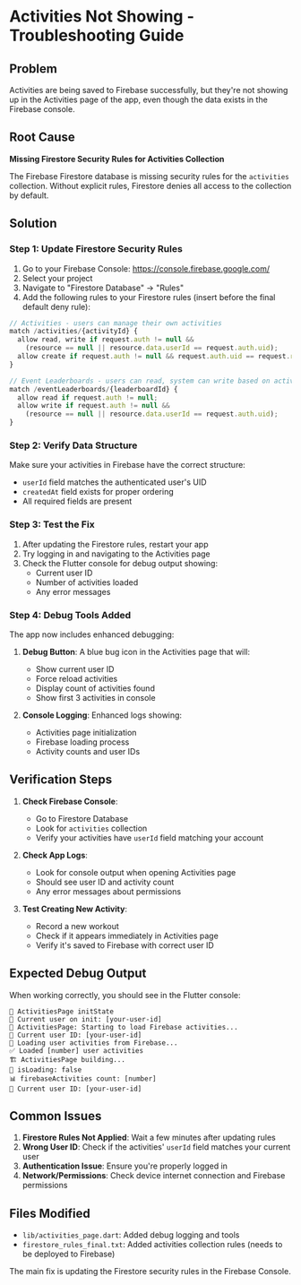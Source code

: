 # Activities Not Showing - Troubleshooting Guide

## Problem
Activities are being saved to Firebase successfully, but they're not showing up in the Activities page of the app, even though the data exists in the Firebase console.

## Root Cause
**Missing Firestore Security Rules for Activities Collection**

The Firebase Firestore database is missing security rules for the `activities` collection. Without explicit rules, Firestore denies all access to the collection by default.

## Solution

### Step 1: Update Firestore Security Rules

1. Go to your Firebase Console: https://console.firebase.google.com/
2. Select your project
3. Navigate to "Firestore Database" → "Rules"
4. Add the following rules to your Firestore rules (insert before the final default deny rule):

```javascript
// Activities - users can manage their own activities
match /activities/{activityId} {
  allow read, write if request.auth != null && 
    (resource == null || resource.data.userId == request.auth.uid);
  allow create if request.auth != null && request.auth.uid == request.resource.data.userId;
}

// Event Leaderboards - users can read, system can write based on activities
match /eventLeaderboards/{leaderboardId} {
  allow read if request.auth != null;
  allow write if request.auth != null && 
    (resource == null || resource.data.userId == request.auth.uid);
}
```

### Step 2: Verify Data Structure

Make sure your activities in Firebase have the correct structure:
- `userId` field matches the authenticated user's UID
- `createdAt` field exists for proper ordering
- All required fields are present

### Step 3: Test the Fix

1. After updating the Firestore rules, restart your app
2. Try logging in and navigating to the Activities page
3. Check the Flutter console for debug output showing:
   - Current user ID
   - Number of activities loaded
   - Any error messages

### Step 4: Debug Tools Added

The app now includes enhanced debugging:

1. **Debug Button**: A blue bug icon in the Activities page that will:
   - Show current user ID
   - Force reload activities
   - Display count of activities found
   - Show first 3 activities in console

2. **Console Logging**: Enhanced logs showing:
   - Activities page initialization
   - Firebase loading process
   - Activity counts and user IDs

## Verification Steps

1. **Check Firebase Console**:
   - Go to Firestore Database
   - Look for `activities` collection
   - Verify your activities have `userId` field matching your account

2. **Check App Logs**:
   - Look for console output when opening Activities page
   - Should see user ID and activity count
   - Any error messages about permissions

3. **Test Creating New Activity**:
   - Record a new workout
   - Check if it appears immediately in Activities page
   - Verify it's saved to Firebase with correct user ID

## Expected Debug Output

When working correctly, you should see in the Flutter console:
```
🚀 ActivitiesPage initState
👤 Current user on init: [your-user-id]
🔄 ActivitiesPage: Starting to load Firebase activities...
👤 Current user ID: [your-user-id]
🔄 Loading user activities from Firebase...
✅ Loaded [number] user activities
🏗️ ActivitiesPage building...
📱 isLoading: false
📊 firebaseActivities count: [number]
👤 Current user ID: [your-user-id]
```

## Common Issues

1. **Firestore Rules Not Applied**: Wait a few minutes after updating rules
2. **Wrong User ID**: Check if the activities' `userId` field matches your current user
3. **Authentication Issue**: Ensure you're properly logged in
4. **Network/Permissions**: Check device internet connection and Firebase permissions

## Files Modified

- `lib/activities_page.dart`: Added debug logging and tools
- `firestore_rules_final.txt`: Added activities collection rules (needs to be deployed to Firebase)

The main fix is updating the Firestore security rules in the Firebase Console.
